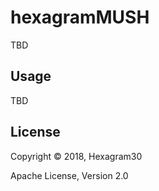 # hexagramMUSH

TBD

## Usage

TBD

## License

Copyright © 2018, Hexagram30

Apache License, Version 2.0
